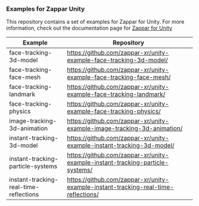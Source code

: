 ### Examples for Zappar Unity

This repository contains a set of examples for Zappar for Unity. For more information, check out the documentation page for [Zappar for Unity](https://docs.zap.works/universal-ar/unity/)


| Example      | Repository |
| ----------- | ----------- |
| face-tracking-3d-model | https://github.com/zappar-xr/unity-example-face-tracking-3d-model/ |
| face-tracking-face-mesh | https://github.com/zappar-xr/unity-example-face-tracking-face-mesh/ |
| face-tracking-landmark | https://github.com/zappar-xr/unity-example-face-tracking-landmark/ |
| face-tracking-physics | https://github.com/zappar-xr/unity-example-face-tracking-physics/ |
| image-tracking-3d-animation | https://github.com/zappar-xr/unity-example-image-tracking-3d-animation/ |
| instant-tracking-3d-model | https://github.com/zappar-xr/unity-example-instant-tracking-3d-model/ |
| instant-tracking-particle-systems | https://github.com/zappar-xr/unity-example-instant-tracking-particle-systems/ |
| instant-tracking-real-time-reflections | https://github.com/zappar-xr/unity-example-instant-tracking-real-time-reflections/ |
